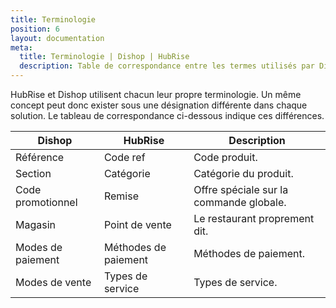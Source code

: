```yaml
---
title: Terminologie
position: 6
layout: documentation
meta:
  title: Terminologie | Dishop | HubRise
  description: Table de correspondance entre les termes utilisés par Dishop et ceux utilisés par HubRise.
---
```


HubRise et Dishop utilisent chacun leur propre terminologie. Un même concept peut donc exister sous une désignation différente dans chaque solution. Le tableau de correspondance ci-dessous indique ces différences.

| Dishop            | HubRise              | Description                             |
| ----------------- | -------------------- | --------------------------------------- |
| Référence         | Code ref             | Code produit.                           |
| Section           | Catégorie            | Catégorie du produit.                   |
| Code promotionnel | Remise               | Offre spéciale sur la commande globale. |
| Magasin           | Point de vente       | Le restaurant proprement dit.           |
| Modes de paiement | Méthodes de paiement | Méthodes de paiement.                   |
| Modes de vente    | Types de service     | Types de service.                       |
